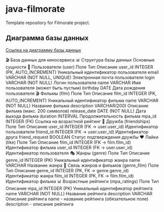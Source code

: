 # java-filmorate
Template repository for Filmorate project.
## Диаграмма базы данных
[Ссылка на диаграмму базы данных](https://dbdiagram.io/d/68a96aad1e7a6119673df7ae)

🎬 База данных для киносервиса
📊 Структура базы данных
Основные сущности
👤 Пользователи (user)
Поле	Тип	Описание
user_id	INTEGER (PK, AUTO_INCREMENT)	Уникальный идентификатор пользователя
email	VARCHAR (NOT NULL, UNIQUE)	Электронная почта пользователя
login	VARCHAR (NOT NULL)	Логин пользователя
name	VARCHAR	Имя пользователя (может быть пустым)
birthday	DATE	Дата рождения пользователя
🎬 Фильмы (film)
Поле	Тип	Описание
film_id	INTEGER (PK, AUTO_INCREMENT)	Уникальный идентификатор фильма
name	VARCHAR (NOT NULL)	Название фильма
description	VARCHAR(200)	Описание фильма (макс. 200 символов)
release_date	DATE (NOT NULL)	Дата выхода фильма
duration	INTERVAL	Продолжительность фильма
mpa_id	INTEGER (FK)	Ссылка на возрастной рейтинг
👥 Дружба (friendships)
Поле	Тип	Описание
user_id	INTEGER (FK → user.user_id)	Идентификатор пользователя
friend_id	INTEGER (FK → user.user_id)	Идентификатор друга
friend_request	BOOLEAN	Статус подтверждения дружбы
❤️ Лайки (like)
Поле	Тип	Описание
film_id	INTEGER (FK → film.film_id)	Идентификатор фильма
user_id	INTEGER (FK → user.user_id)	Идентификатор пользователя
🎭 Жанры (genre)
Поле	Тип	Описание
genre_id	INTEGER (PK)	Уникальный идентификатор жанра
name	VARCHAR	Название жанра
🔗 Связь жанров и фильмов (genre_film)
Поле	Тип	Описание
genre_id	INTEGER (PK, FK → genre.genre_id)	Идентификатор жанра
film_id	INTEGER (PK, FK → film.film_id)	Идентификатор фильма
📊 Возрастные рейтинги (mpa_ratings)
Поле	Тип	Описание
mpa_id	INTEGER (PK)	Уникальный идентификатор рейтинга
name	VARCHAR (NOT NULL)	Название рейтинга
description	VARCHAR	Описание рейтинга
    name - название рейтинга (обязательное поле)
    description - описание рейтинга


